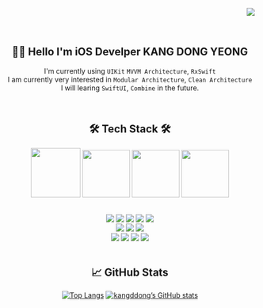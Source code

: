<p align="right">
  <a href="https://hits.seeyoufarm.com"><img src="https://hits.seeyoufarm.com/api/count/incr/badge.svg?url=https%3A%2F%2Fgithub.com%2Fkangddong%2Fhit-counter&count_bg=%23FFC002&title_bg=%23555555&icon=&icon_color=%23E7E7E7&title=hits&edge_flat=false"/></a>
</p>


<div align="center">
  <br>
  
  ## 🧑‍💻 Hello I'm iOS Develper KANG DONG YEONG
  
  
  I'm currently using `UIKit` `MVVM Architecture`, `RxSwift` <br>
  I am currently very interested in `Modular Architecture`, `Clean Architecture` <br>
  I will learing `SwiftUI`, `Combine` in the future. <br>


  <br>
  
## 🛠 Tech Stack 🛠
  

<img height="100" src="https://user-images.githubusercontent.com/50406861/201713355-a788da3c-58aa-415f-9a0c-3980cea3216c.png"/>
<img height="96" src="https://developer.apple.com/assets/elements/icons/swift/swift-64x64_2x.png"/>
<img height="96" src="https://user-images.githubusercontent.com/50406861/201712753-9c71c80b-8cf0-49a3-bea6-79601fc89209.png"/>
<img width="96" height="96" src="https://user-images.githubusercontent.com/50406861/201710136-a0336970-000d-4815-af77-1f2d2c6cf5a5.png"/>

  <br>
  <br>
  
<p dir="auto">
<img src="https://img.shields.io/badge/Swift-F05138?style=for-the-badge&logo=Swift&logoColor=white"/></a>
<img src="https://img.shields.io/badge/Objective C-000000?style=for-the-badge&logo=Apple&logoColor=white"/></a>
<img src="https://img.shields.io/badge/Xcode-147EFB?style=for-the-badge&logo=Xcode&logoColor=white"/></a>
<img src="https://img.shields.io/badge/Firebase-FFCA28?style=for-the-badge&logo=Firebase&logoColor=white"/></a>
<img src="https://img.shields.io/badge/ReactiveX-B7178C?style=for-the-badge&logo=ReactiveX&logoColor=white"/></a>
<br>
<img src="https://img.shields.io/badge/Git-F05032?style=for-the-badge&logo=Git&logoColor=white"/></a>
<img src="https://img.shields.io/badge/Postman-FF6C37?style=for-the-badge&logo=Postman&logoColor=white"/></a>
<img src="https://img.shields.io/badge/Fastlane-000000?style=for-the-badge&logo=Fastlane&logoColor=white"/></a>
<br>
<img src="https://img.shields.io/badge/Jira-0052CC?style=for-the-badge&logo=Jira&logoColor=white"/></a>
<img src="https://img.shields.io/badge/Confluence-172B4D?style=for-the-badge&logo=Confluence&logoColor=white"/></a>
<img src="https://img.shields.io/badge/Slack-4A154B?style=for-the-badge&logo=Slack&logoColor=white"/></a>
<img src="https://img.shields.io/badge/Discord-5865F2?style=for-the-badge&logo=Discord&logoColor=white"/></a>
<br/>

<br/>
  
## 📈 GitHub Stats

[![Top Langs](https://github-readme-stats-git-masterrstaa-rickstaa.vercel.app/api/top-langs/?username=kangddong&show_icons=true&layout=compact&theme=radical&hide_border=true)](https://github.com/anuraghazra/github-readme-stats)
[![kangddong’s GitHub stats](https://github-readme-stats-git-masterrstaa-rickstaa.vercel.app/api?username=kangddong&show_icons=true&theme=radical)](https://github.com/kangddong/github-readme-stats)


<!-- ## 💿 Algorithm && Data structure -->

<!-- [![Solved.ac Profile](http://mazassumnida.wtf/api/v2/generate_badge?boj=rkdehddud96)](http://solved.ac/rkdehddud96/) -->
  
</div>
